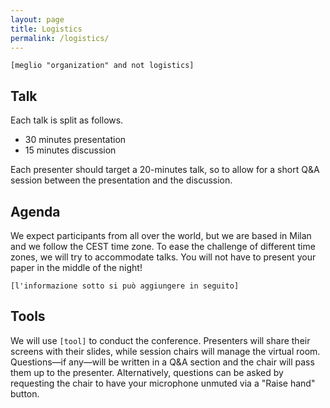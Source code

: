```yaml
---
layout: page
title: Logistics
permalink: /logistics/
---
```


`[meglio "organization" and not logistics]`


## Talk

Each talk is split as follows.

- 30 minutes presentation
- 15 minutes discussion

Each presenter should target a 20-minutes talk, so to allow for a short Q&A session between the presentation and the discussion.


## Agenda

We expect participants from all over the world, but we are based in Milan and we follow the CEST time zone.
To ease the challenge of different time zones, we will try to accommodate talks. 
You will not have to present your paper in the middle of the night!


`[l'informazione sotto si può aggiungere in seguito]`
## Tools

We will use `[tool]` to conduct the conference.
Presenters will share their screens with their slides, while session chairs will manage the virtual room.
Questions—if any—will be written in a Q&A section and the chair will pass them up to the presenter.
Alternatively, questions can be asked by requesting the chair to have your microphone unmuted via a "Raise hand" button.
